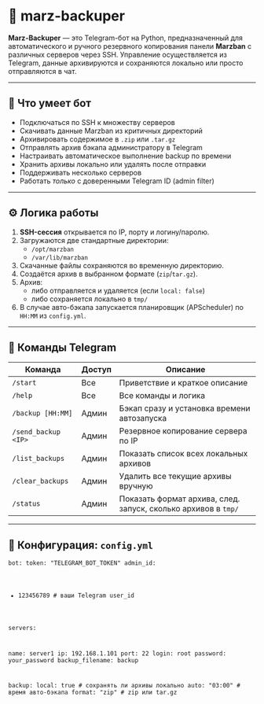 # 🚀 marz-backuper

**Marz-Backuper** — это Telegram-бот на Python, предназначенный для автоматического и ручного резервного копирования панели **Marzban** с различных серверов через SSH. Управление осуществляется из Telegram, данные архивируются и сохраняются локально или просто отправляются в чат.

---

## 🔧 Что умеет бот

- Подключаться по SSH к множеству серверов
- Скачивать данные Marzban из критичных директорий
- Архивировать содержимое в `.zip` или `.tar.gz`
- Отправлять архив бэкапа администратору в Telegram
- Настраивать автоматическое выполнение backup по времени
- Хранить архивы локально или удалять после отправки
- Поддерживать несколько серверов
- Работать *только* с доверенными Telegram ID (admin filter)

---

## ⚙️ Логика работы

1. **SSH-сессия** открывается по IP, порту и логину/паролю.
2. Загружаются две стандартные директории:
   - `/opt/marzban`
   - `/var/lib/marzban`
3. Скачанные файлы сохраняются во временную директорию.
4. Создаётся архив в выбранном формате (`zip`/`tar.gz`).
5. Архив:
   - либо отправляется и удаляется (если `local: false`)
   - либо сохраняется локально в `tmp/`
6. В случае авто-бэкапа запускается планировщик (APScheduler) по `HH:MM` из `config.yml`.

---

## 💬 Команды Telegram

| Команда                      | Доступ      | Описание                                                                 |
|------------------------------|-------------|--------------------------------------------------------------------------|
| `/start`                     | Все         | Приветствие и краткое описание                                           |
| `/help`                      | Все         | Все команды и логика                                                     |
| `/backup [HH:MM]`            | Админ       | Бэкап сразу и установка времени автозапуска                              |
| `/send_backup <IP>`          | Админ       | Резервное копирование сервера по IP                                      |
| `/list_backups`              | Админ       | Показать список всех локальных архивов                                   |
| `/clear_backups`             | Админ       | Удалить все текущие архивы вручную                                       |
| `/status`                    | Админ       | Показать формат архива, след. запуск, сколько архивов в `tmp/`           |

---

## 📝 Конфигурация: `config.yml`

<code><pre>bot:
token: "TELEGRAM_BOT_TOKEN"
admin_id:
- 123456789 # ваши Telegram user_id

servers:

name: server1
ip: 192.168.1.101
port: 22
login: root
password: your_password
backup_filename: backup

backup:
local: true # сохранять ли архивы локально
auto: "03:00" # время авто-бэкапа
format: "zip" # zip или tar.gz</pre></code>

